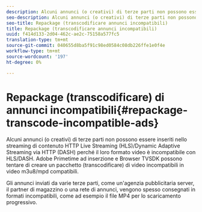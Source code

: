 ```yaml
---
description: Alcuni annunci (o creativi) di terze parti non possono essere inseriti nello streaming di contenuto HTTP Live Streaming (HLS)/Dynamic Adaptive Streaming via HTTP (DASH) perché il loro formato video è incompatibile con HLS/DASH.  Adobe Primetime ad inserzione e Browser TVSDK possono tentare di creare un pacchetto (transcodificare) di video incompatibili in video m3u8/mpd compatibili.
seo-description: Alcuni annunci (o creativi) di terze parti non possono essere inseriti nello streaming di contenuto HTTP Live Streaming (HLS)/Dynamic Adaptive Streaming via HTTP (DASH) perché il loro formato video è incompatibile con HLS/DASH.  Adobe Primetime ad inserzione e Browser TVSDK possono tentare di creare un pacchetto (transcodificare) di video incompatibili in video m3u8/mpd compatibili.
seo-title: Repackage (transcodificare annunci incompatibili)
title: Repackage (transcodificare annunci incompatibili)
uuid: f414d133-2d04-462c-ae2c-75158a577fc5
translation-type: tm+mt
source-git-commit: 040655d8ba5f91c98ed0584c08db226ffe1e0f4e
workflow-type: tm+mt
source-wordcount: '197'
ht-degree: 0%

---
```



# Repackage (transcodificare) di annunci incompatibili{#repackage-transcode-incompatible-ads}

Alcuni annunci (o creativi) di terze parti non possono essere inseriti nello streaming di contenuto HTTP Live Streaming (HLS)/Dynamic Adaptive Streaming via HTTP (DASH) perché il loro formato video è incompatibile con HLS/DASH.  Adobe Primetime ad inserzione e Browser TVSDK possono tentare di creare un pacchetto (transcodificare) di video incompatibili in video m3u8/mpd compatibili.

Gli annunci inviati da varie terze parti, come un&#39;agenzia pubblicitaria server, il partner di magazzino o una rete di annunci, vengono spesso consegnati in formati incompatibili, come ad esempio il file MP4 per lo scaricamento progressivo.
